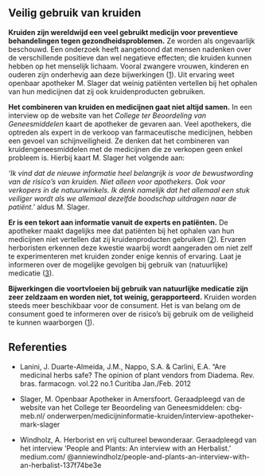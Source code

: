 ## Veilig gebruik van kruiden

**Kruiden zijn wereldwijd een veel gebruikt medicijn voor preventieve behandelingen tegen gezondheidsproblemen.** Ze worden als ongevaarlijk beschouwd. Een onderzoek heeft aangetoond dat mensen nadenken over de verschillende positieve dan wel negatieve effecten; die kruiden kunnen hebben op het menselijk lichaam. Vooral zwangere vrouwen, kinderen en ouderen zijn onderhevig aan deze bijwerkingen ([1](www.scielo.br/scielo.php?script=sci_arttext&pid=S0102-695X2012000100004)). Uit ervaring weet openbaar apotheker M. Slager dat weinig patiënten vertellen bij het ophalen van hun medicijnen dat zij ook kruidenproducten gebruiken.

**Het combineren van kruiden en medicijnen gaat niet altijd samen.** In een interview op de website van het _College ter Beoordeling van Geneesmiddelen_ kaart de apotheker de gevaren aan. Veel apothekers, die optreden als expert in de verkoop van farmaceutische medicijnen, hebben een gevoel van schijnveiligheid. Ze denken dat het combineren van kruidengeneesmiddelen met de medicijnen die ze verkopen geen enkel probleem is. Hierbij kaart M. Slager het volgende aan: 

_‘Ik vind dat de nieuwe informatie heel belangrijk is voor de bewustwording van de risico’s van kruiden. Niet alleen voor apothekers. Ook voor verkopers in de natuurwinkels. Ik denk namelijk dat het allemaal een stuk veiliger wordt als we allemaal dezelfde boodschap uitdragen naar de patiënt.’_ aldus M. Slager. 

**Er is een tekort aan informatie vanuit de experts en patiënten.** De apotheker maakt dagelijks mee dat patiënten bij het ophalen van hun medicijnen niet vertellen dat zij kruidenproducten gebruiken ([2](https://www.cbg-meb.nl/onderwerpen/medicijninformatie-kruiden/interview-apotheker-mark-slager)). Ervaren herboristen erkennen deze kwestie waarbij wordt aangeraden om niet zelf te experimenteren met kruiden zonder enige kennis of ervaring. Laat je informeren over de mogelijke gevolgen bij gebruik van (natuurlijke) medicatie ([3](https://medium.com/@anniewindholz/people-and-plants-an-interview-with-an-herbalist-137f74be3e?)).  

**Bijwerkingen die voortvloeien bij gebruik van natuurlijke medicatie zijn zeer zeldzaam en worden niet, tot weinig, gerapporteerd.** Kruiden worden steeds meer beschikbaar voor de consument. Het is van belang om de consument goed te informeren over de risico’s bij gebruik om de veiligheid  te kunnen waarborgen ([1](www.scielo.br/scielo.php?script=sci_arttext&pid=S0102-695X2012000100004)). 

## Referenties 

* Lanini, J. Duarte-Almeida, J.M., Nappo, S.A. & Carlini, E.A. “Are medicinal herbs safe? The opinion of plant vendors from Diadema. Rev. bras. farmacogn. vol.22 no.1 Curitiba Jan./Feb. 2012 

* Slager, M. Openbaar Apotheker in Amersfoort. Geraadpleegd  van de website van het College ter Beoordeling van Geneesmiddelen: cbg-meb.nl/ onderwerpen/medicijninformatie-kruiden/interview-apotheker-mark-slager

* Windholz, A. Herborist en vrij cultureel bewonderaar. Geraadpleegd van het interview  ‘People and Plants: An interview with an Herbalist.’ medium.com/ @anniewindholz/people-and-plants-an-interview-with-an-herbalist-137f74be3e
